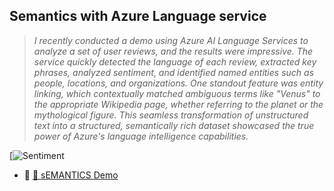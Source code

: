 <h2>Semantics with Azure Language service</h2>

>*I recently conducted a demo using Azure AI Language Services to analyze a set of user reviews, and the results were impressive. The service quickly detected the language of each review, extracted key phrases, analyzed sentiment, and identified named entities such as people, locations, and organizations. One standout feature was entity linking, which contextually matched ambiguous terms like "Venus" to the appropriate Wikipedia page, whether referring to the planet or the mythological figure. This seamless transformation of unstructured text into a structured, semantically rich dataset showcased the true power of Azure's language intelligence capabilities.*

[![Sentiment](https://github.com/SunilKumarPeela/Images/blob/main/sentiment1.pnghttps://github.com/SunilKumarPeela/Images/blob/main/sentiment1.png)


- 🔗 [🚀 sEMANTICS Demo](https://www.linkedin.com/posts/sunilkumarpeela_azure-soc-azureai-activity-7334430396819894272-_F9V?utm_source=social_share_send&utm_medium=member_desktop_web&rcm=ACoAAAtm0JYB_7_Ri_FH1GqUBBlcvltp9G9N5WY)
